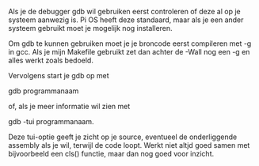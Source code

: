 Als je de debugger gdb wil gebruiken eerst controleren of deze al op je systeem aanwezig is. Pi OS heeft deze standaard, maar als je een ander
systeem gebruikt moet je mogelijk nog installeren. 

Om gdb te kunnen gebruiken moet je je broncode eerst compileren met -g in gcc. Als je mijn Makefile gebruikt zet dan achter de -Wall nog een -g en 
alles werkt zoals bedoeld.

Vervolgens start je gdb op met

gdb programmanaam

of, als je meer informatie wil zien met

gdb -tui programmanaam.

Deze tui-optie geeft je zicht op je source, eventueel de onderliggende assembly als je wil, terwijl de code loopt. Werkt niet altjd goed samen
met bijvoorbeeld een cls() functie, maar dan nog goed voor inzicht.

